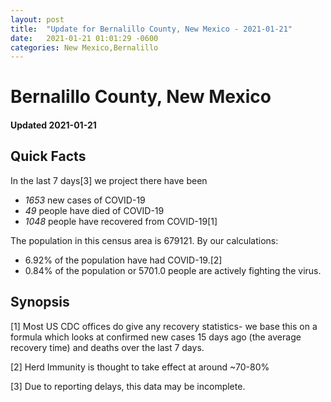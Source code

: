 ```yaml
---
layout: post
title:  "Update for Bernalillo County, New Mexico - 2021-01-21"
date:   2021-01-21 01:01:29 -0600
categories: New Mexico,Bernalillo
---
```


# Bernalillo County, New Mexico
#### Updated 2021-01-21

## Quick Facts

In the last 7 days[3] we project there have been
- *1653* new cases of COVID-19
- *49* people have died of COVID-19
- *1048* people have recovered from COVID-19[1]

The population in this census area is 679121. By our calculations:
- 6.92% of the population have had COVID-19.[2]
- 0.84% of the population or 5701.0 people are actively fighting the virus.

## Synopsis




[1] Most US CDC offices do give any recovery statistics- we base this on a formula which looks at confirmed new cases
15 days ago (the average recovery time) and deaths over the last 7 days.

[2] Herd Immunity is thought to take effect at around ~70-80%

[3] Due to reporting delays, this data may be incomplete.
 
    